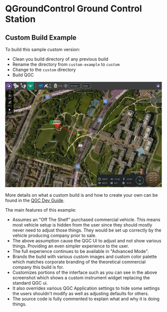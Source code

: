 # QGroundControl Ground Control Station

## Custom Build Example

To build this sample custom version:

* Clean you build directory of any previous build
* Rename the directory from `custom-example` to `custom`
* Change to the `custom` directory
* Build QGC

![Custom Build Screenshot](README.jpg)

More details on what a custom build is and how to create your own can be found in the [QGC Dev Guide](https://dev.qgroundcontrol.com/en/custom_build/custom_build.html).

The main features of this example:

* Assumes an "Off The Shelf" purchased commercial vehicle. This means most vehicle setup is hidden from the user since they should mostly never need to adjust those things. They would be set up correctly by the vehicle producing company prior to sale.
* The above assumption cause the QGC UI to adjust and not show various things. Providing an even simpler experience to the user.
* The full experience continues to be available in "Advanced Mode".
* Brands the build with various custom images and custom color palette which matches corporate branding of the theoretical commercial company this build is for.
* Customizes portions of the interface such as you can see in the above screenshot which shows a custom instrument widget replacing the standard QGC ui.
* It also overrides various QGC Application settings to hide some settings the users shouldn't modify as well as adjusting defaults for others.
* The source code is fully commented to explain what and why it is doing things.
